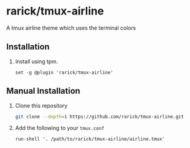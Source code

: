 # rarick/tmux-airline

A tmux airline theme which uses the terminal colors

## Installation

1. Install using tpm.

    ```tmux
    set -g @plugin 'rarick/tmux-airline'
    ```

## Manual Installation

1. Clone this repository

    ```sh
    git clone --depth=1 https://github.com/rarick/tmux-airline.git
    ```

1. Add the following to your `tmux.conf`

    ```tmux
    run-shell '. /path/to/rarick/tmux-airline/airline.tmux'
    ```
